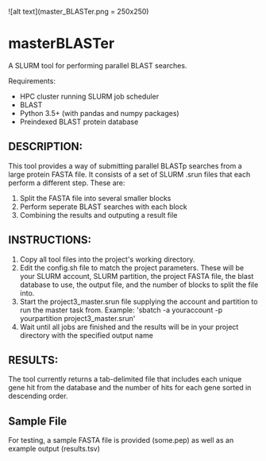 ![alt text](master_BLASTer.png = 250x250)

# masterBLASTer
A SLURM tool for performing parallel BLAST searches.

Requirements:
* HPC cluster running SLURM job scheduler
* BLAST
* Python 3.5+ (with pandas and numpy packages)
* Preindexed BLAST protein database

## DESCRIPTION:
This tool provides a way of submitting parallel BLASTp searches from a large protein FASTA file. It consists of a set of SLURM .srun files that each perform a different step. These are:
1) Split the FASTA file into several smaller blocks
2) Perform seperate BLAST searches with each block
3) Combining the results and outputing a result file

## INSTRUCTIONS:
1) Copy all tool files into the project's working directory.
2) Edit the config.sh file to match the project parameters. These will be your SLURM account, SLURM partition, the project FASTA file, the blast database to use, the output file, and the number of blocks to split the file into.
3) Start the project3_master.srun file supplying the account and partition to run the master task from.
Example: 'sbatch -a youraccount -p yourpartition project3_master.srun'
4) Wait until all jobs are finished and the results will be in your project directory with the specified output name

## RESULTS:
The tool currently returns a tab-delimited file that includes each unique gene hit from the database and the number of hits for each gene sorted in descending order.

## Sample File
For testing, a sample FASTA file is provided (some.pep) as well as an example output (results.tsv)


